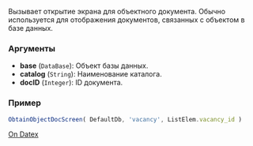 Вызывает открытие экрана для объектного документа. Обычно используется для отображения документов, связанных с объектом в базе данных.

### Аргументы
- **base** (`DataBase`): Объект базы данных.
- **catalog** (`String`): Наименование каталога.
- **docID** (`Integer`): ID документа.

### Пример
```js
ObtainObjectDocScreen( DefaultDb, 'vacancy', ListElem.vacancy_id )
```

[On Datex](http://docs.datex.ru/article.htm?id=5665465792879477122)